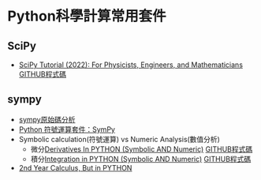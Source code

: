 # Python科學計算常用套件

## SciPy
- [SciPy Tutorial (2022): For Physicists, Engineers, and Mathematicians](https://www.youtube.com/watch?v=jmX4FOUEfgU&list=PLkdGijFCNuVm4IfZlsZPEt4fPJHfl-0g5&index=3&t=731s)  [GITHUB程式碼](https://github.com/lukepolson/youtube_channel/blob/main/Python%20Tutorial%20Series/scipy_essentials.ipynb)


## sympy
- [sympy原始碼分析](https://github.com/sympy/sympy/tree/master/sympy)
- [Python 符號運算套件：SymPy]()
- Symbolic calculation(符號運算) vs Numeric Analysis(數值分析)
  - 微分[Derivatives In PYTHON (Symbolic AND Numeric)](https://www.youtube.com/watch?v=DeeoiE22bZ8) [GITHUB程式碼](https://github.com/lukepolson/youtube_channel/blob/main/Python%20Tutorial%20Series/derivatives1.ipynb)
  - 積分[Integration in PYTHON (Symbolic AND Numeric)](https://www.youtube.com/watch?v=2I44Y9hfQ4Q&t=191s)  [GITHUB程式碼](https://github.com/lukepolson/youtube_channel/blob/main/Python%20Tutorial%20Series/integrals1.ipynb)
- [2nd Year Calculus, But in PYTHON](https://www.youtube.com/watch?v=Teb28OFMVFc)
